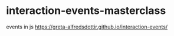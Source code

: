 # interaction-events-masterclass
events in js
https://greta-alfredsdottir.github.io/interaction-events/

